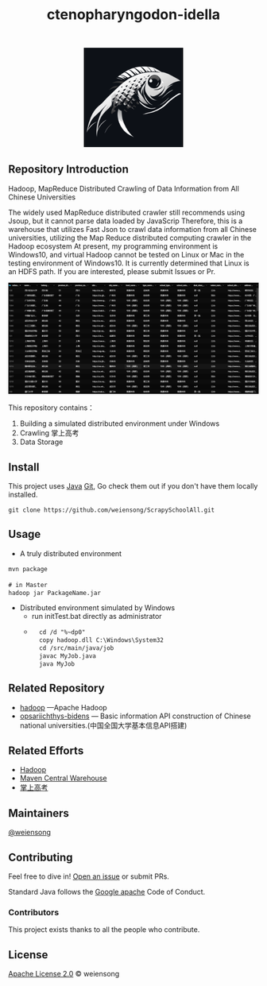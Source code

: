 <h1 align="center">ctenopharyngodon-idella</h1>

<p align="center">
	<a href="https://www.apache.org/licenses/LICENSE-2.0"><img src="https://img.shields.io/badge/license_-Apache2.0-blue" alt=""></a> 
	<a href="https://www.java.com/"><img src="https://img.shields.io/badge/java_-grey?style=plastic&logo=openjdk" alt=""></a> 
	<a href="https://maven.apache.org/"><img src="https://img.shields.io/badge/maven_-grey?style=plastic&logo=apachemaven" alt=""></a> 
	<a href="https://hadoop.apache.org/"><img src="https://img.shields.io/badge/hadoop_-grey?style=plastic&logo=apachehadoop" alt=""></a> 
	<a href="https://hadoop.apache.org/docs/r1.2.1/mapred_tutorial.html"><img src="https://img.shields.io/badge/mapreduce_-grey" alt=""></a> 
</p>

<p align="center">
    <img src=.about/ctenopharyngodon-idella.png height="200" width="200" alt="">
</p>

## Repository Introduction
Hadoop, MapReduce Distributed Crawling of Data Information from All Chinese Universities  

The widely used MapReduce distributed crawler still recommends using Jsoup, but it cannot parse data loaded by JavaScrip Therefore, this is a warehouse that utilizes Fast Json to crawl data information from all Chinese universities, utilizing the Map Reduce distributed computing crawler in the Hadoop ecosystem At present, my programming environment is Windows10, and virtual Hadoop cannot be tested on Linux or Mac in the testing environment of Windows10. It is currently determined that Linux is an HDFS path. If you are interested, please submit Issues or Pr.

![img.png](.about/img.png)

This repository contains：

1. Building a simulated distributed environment under Windows
2. Crawling 掌上高考
3. Data Storage

## Install

This project uses [Java](https://www.java.com/) [Git](https://git-scm.com/), Go check them out if you don't have them locally installed.

```shell
git clone https://github.com/weiensong/ScrapySchoolAll.git
```



## Usage
- A truly distributed environment
```shell
mvn package

# in Master
hadoop jar PackageName.jar
```
- Distributed environment simulated by Windows
	- run initTest.bat directly as administrator 
	- ```command
		cd /d "%~dp0"
		copy hadoop.dll C:\Windows\System32
		cd /src/main/java/job
		javac MyJob.java
		java MyJob
		```
		
		

## Related Repository

- [hadoop](https://github.com/apache/hadoop) —Apache Hadoop
- [opsariichthys-bidens](https://github.com/weiensong/opsariichthys-bidens) — Basic information API construction of Chinese national universities.(中国全国大学基本信息API搭建)



## Related Efforts

- [Hadoop](https://hadoop.apache.org/)
- [Maven Central Warehouse](https://mvnrepository.com/)
- [掌上高考](https://www.gaokao.cn/) 





## Maintainers

[@weiensong](https://github.com/weiensong)



## Contributing

Feel free to dive in! [Open an issue](https://github.com/weiensong/ScrapySchoolAll/issues) or submit PRs.

Standard Java follows the [Google apache](https://google.github.io/styleguide/javaguide.html) Code of Conduct.

### Contributors
This project exists thanks to all the people who contribute.



## License

[Apache License 2.0](https://github.com/weiensong/ctenopharyngodon-idella/blob/master/LICENSE) © weiensong

